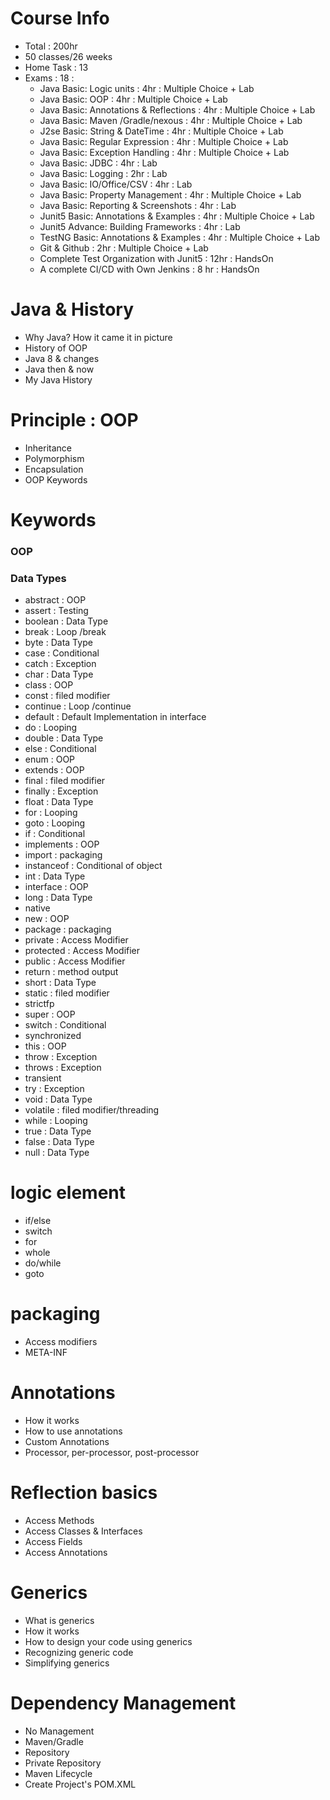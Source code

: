 # Course Info
- Total : 200hr
- 50 classes/26 weeks
- Home Task : 13
- Exams : 18 : 
    - Java Basic: Logic units : 4hr : Multiple Choice + Lab
    - Java Basic: OOP : 4hr : Multiple Choice + Lab
    - Java Basic: Annotations & Reflections : 4hr : Multiple Choice + Lab
    - Java Basic: Maven /Gradle/nexous : 4hr : Multiple Choice + Lab
    - J2se Basic: String & DateTime : 4hr : Multiple Choice + Lab
    - Java Basic: Regular Expression : 4hr : Multiple Choice + Lab
    - Java Basic: Exception Handling : 4hr : Multiple Choice + Lab
    - Java Basic: JDBC : 4hr :  Lab
    - Java Basic: Logging : 2hr : Lab
    - Java Basic: IO/Office/CSV : 4hr :  Lab      
    - Java Basic: Property Management : 4hr : Multiple Choice + Lab
    - Java Basic: Reporting & Screenshots : 4hr : Lab 
    - Junit5 Basic: Annotations & Examples : 4hr : Multiple Choice + Lab
    - Junit5 Advance: Building Frameworks : 4hr : Lab
    - TestNG Basic: Annotations & Examples : 4hr : Multiple Choice + Lab      
    - Git & Github : 2hr : Multiple Choice + Lab
    - Complete Test Organization with Junit5 : 12hr : HandsOn
    - A complete CI/CD with Own Jenkins : 8 hr : HandsOn
  
# Java & History
- Why Java? How it came it in picture
- History of OOP
- Java 8 & changes
- Java then & now 
- My Java History 


# Principle : OOP
- Inheritance
- Polymorphism
- Encapsulation
- OOP Keywords

# Keywords
### OOP 
### Data Types 

- abstract : OOP
- assert : Testing
- boolean : Data Type
- break : Loop /break
- byte : Data Type 
- case : Conditional
- catch : Exception
- char : Data Type
- class : OOP
- const : filed modifier
- continue : Loop /continue
- default : Default Implementation in interface 
- do : Looping
- double : Data Type
- else : Conditional
- enum : OOP
- extends : OOP
- final : filed modifier
- finally : Exception
- float : Data Type
- for : Looping
- goto : Looping
- if : Conditional
- implements : OOP
- import : packaging
- instanceof : Conditional of object
- int : Data Type
- interface : OOP
- long : Data Type
- native
- new : OOP
- package : packaging
- private : Access Modifier
- protected : Access Modifier 
- public : Access Modifier
- return : method output
- short : Data Type 
- static : filed modifier
- strictfp
- super : OOP
- switch : Conditional
- synchronized
- this : OOP
- throw : Exception
- throws : Exception
- transient
- try : Exception
- void : Data Type
- volatile : filed modifier/threading
- while : Looping
- true : Data Type
- false : Data Type
- null : Data Type


# logic element
- if/else
- switch
- for
- whole
- do/while
- goto

# packaging
- Access modifiers
- META-INF 

# Annotations
- How it works
- How to use annotations
- Custom Annotations 
- Processor, per-processor, post-processor

# Reflection basics
- Access Methods
- Access Classes & Interfaces
- Access Fields
- Access Annotations 

# Generics
- What is generics
- How it works
- How to design your code using generics 
- Recognizing generic code
- Simplifying generics  

# Dependency Management 
- No Management 
- Maven/Gradle 
- Repository 
- Private Repository 
- Maven Lifecycle 
- Create Project's POM.XML